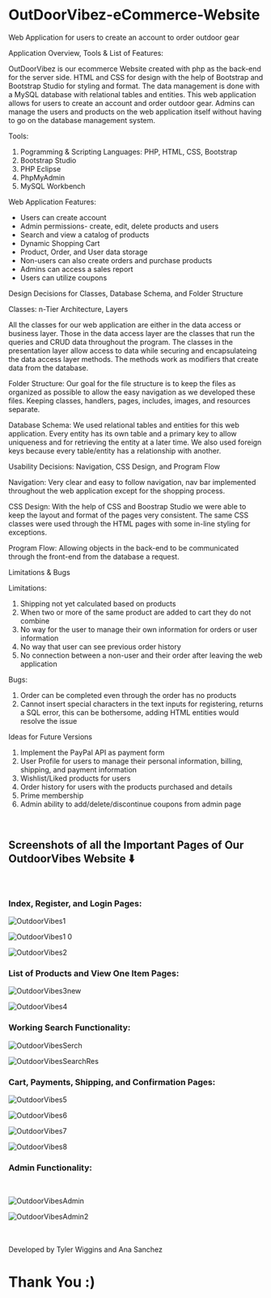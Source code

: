 # OutDoorVibez-eCommerce-Website
Web Application for users to create an account to order outdoor gear

Application Overview, Tools & List of Features:

OutDoorVibez is our ecommerce Website created with php as the back-end for the server side. HTML and CSS for design with the help of Bootstrap and Bootstrap Studio for styling and format. The data management is done with a MySQL database with relational tables and entities. This web application allows for users to create an account and order outdoor gear. Admins can manage the users and products on the web application itself without having to go on the database management system. 

Tools: 
  1. Pogramming & Scripting Languages: PHP, HTML, CSS, Bootstrap
  2. Bootstrap Studio 
  3. PHP Eclipse 
  4. PhpMyAdmin
  5. MySQL Workbench

Web Application Features: 
- Users can create account
- Admin permissions- create, edit, delete products and users 
- Search and view a catalog of products 
- Dynamic Shopping Cart 
- Product, Order, and User data storage 
- Non-users can also create orders and purchase products
- Admins can access a sales report 
- Users can utilize coupons 


Design Decisions for Classes, Database Schema, and Folder Structure

Classes: n-Tier Architecture, Layers

All the classes for our web application are either in the data access or business layer. Those in the data access layer are the classes that run the queries and CRUD data throughout the program. The classes in the presentation layer allow access to data while securing and encapsulateing the data access layer methods. The methods work as modifiers that create data from the database. 

Folder Structure:
Our goal for the file structure is to keep the files as organized as possible to allow the easy navigation as we developed these files. Keeping classes, handlers, pages, includes, images, and resources separate. 
 
Database Schema:
We used relational tables and entities for this web application. Every entity has its own table and a primary key to allow uniqueness and for retrieving the entity at a later time. We also used foreign keys because every table/entity has a relationship with another. 


Usability Decisions: Navigation, CSS Design, and Program Flow 

Navigation:
Very clear and easy to follow navigation, nav bar implemented throughout the web application except for the shopping process. 
 
CSS Design: 
With the help of CSS and Boostrap Studio we were able to keep the layout and format of the pages very consistent. The same CSS classes were used through the HTML pages with some in-line styling for exceptions. 

Program Flow: 
Allowing objects in the back-end to be communicated through the front-end from the database a request. 


Limitations & Bugs 

Limitations:
1.	Shipping not yet calculated based on products 
2.	When two or more of the same product are added to cart they do not combine 
3.	No way for the user to manage their own information for orders or user information 
4.	No way that user can see previous order history 
5.	No connection between a non-user and their order after leaving the web application 

Bugs: 
1.	Order can be completed even through the order has no products 
2.	Cannot insert special characters in the text inputs for registering, returns a SQL error, this can be bothersome, adding HTML entities would resolve the issue 


Ideas for Future Versions 
1.	Implement the PayPal API as payment form 
2.	User Profile for users to manage their personal information, billing, shipping, and payment information 
3.	Wishlist/Liked products for users 
4.	Order history for users with the products purchased and details
5.	Prime membership
6.	Admin ability to add/delete/discontinue coupons from admin page
<br>
<h2>Screenshots of all the Important Pages of Our OutdoorVibes Website ⬇️ </h2>
<br>
<h3>Index, Register, and Login Pages:</h3>

![OutdoorVibes1](https://user-images.githubusercontent.com/46502423/175870245-493bbd67-10a7-4b11-9270-ce1a3dc9c91b.png)

![OutdoorVibes1 0](https://user-images.githubusercontent.com/46502423/175870242-4fb77d42-f99b-4ec9-9fd4-03825d750711.png)

![OutdoorVibes2](https://user-images.githubusercontent.com/46502423/175870247-cd45dc63-2063-47c5-9c9f-ee94cc4a07dd.png)

<h3>List of Products and View One Item Pages:</h3>

![OutdoorVibes3new](https://user-images.githubusercontent.com/46502423/175871374-d1f02192-0a58-4d80-930d-99c0a0871cae.png)

![OutdoorVibes4](https://user-images.githubusercontent.com/46502423/175870319-15010351-a791-45ef-b17c-9fd4d3cd93ec.png)

<h3>Working Search Functionality:</h3>

![OutdoorVibesSerch](https://user-images.githubusercontent.com/46502423/175871687-72db9998-6222-4e23-84b3-3857ea5e2ce0.png)

![OutdoorVibesSearchRes](https://user-images.githubusercontent.com/46502423/175871686-43fc24af-c39f-4abc-a0d4-a71cd56e024a.png)

<h3>Cart, Payments, Shipping, and Confirmation Pages:</h3>


![OutdoorVibes5](https://user-images.githubusercontent.com/46502423/175870322-37d8d115-eac3-460d-a68d-01ceb5940b07.png)

![OutdoorVibes6](https://user-images.githubusercontent.com/46502423/175870326-f103350b-aba2-43a6-9922-cc304a313af0.png)

![OutdoorVibes7](https://user-images.githubusercontent.com/46502423/175871896-3befcfe1-0ebc-4090-a80b-882d26d20fbd.png)

![OutdoorVibes8](https://user-images.githubusercontent.com/46502423/175871899-247251b5-012e-48df-a5a0-380c29138940.png)

<h3>Admin Functionality:</h3>
<br>

![OutdoorVibesAdmin](https://user-images.githubusercontent.com/46502423/175872277-dfde722a-9374-49c6-9d18-5ff2914cb09f.png)

![OutdoorVibesAdmin2](https://user-images.githubusercontent.com/46502423/175872282-6d70e3af-ae11-4ead-a0a7-0ec81728ad58.png)

<br>
<br>
Developed by Tyler Wiggins and Ana Sanchez
<h1>Thank You :)</h1>
